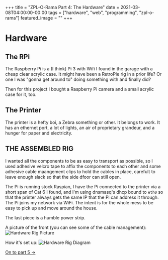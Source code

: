 +++
title =  "ZPL-O-Rama Part 4: The Hardware"
date = 2021-03-08T04:00:00-00:00
tags = ["hardware", "web", "programming", "zpl-o-rama"]
featured_image = ""
+++

# Hardware

## The RPi

The Raspberry Pi is a (I think) Pi 3 with Wifi I found in the garage with a cheap clear acrylic case. It might have been a RetroPie rig in a prior life? Or one I was "gonna get around to" doing something with and finally did?

Then for this project I bought a Raspberry Pi camera and a small acrylic case for it, too.

## The Printer

The printer is a hefty boi, a Zebra something or other. It belongs to work. It has an ethernet port, a lot of lights, an air of proprietary grandeur, and a hunger for paper and electricity.

## THE ASSEMBLED RIG

I wanted all the components to be as easy to transport as possible, so I used adhesive velcro tape to affix the components to each other and some adhesive cable maangement clips to hold the cables in place, carefult to leave enough slack so that the side dfoor can still open.

The Pi is running stock Raspian, I have the Pi connected to the printer via a short span of Cat 6 I found, and I'm using dnsmasq's dhcp bound to `eth0` so that the printer always gets the same IP that the Pi can address it through. The Pi joins my network via WiFi. The intent is for the whole mess to be easy to pick up and move around the house.

The last piece is a humble power strip.


A picture of the front (you can see some of the cable management):
![Hardware Rig Picture](/images/zpl-o-rama/rig-picture.png)

How it's set up:
![Hardware Rig Diagram](/images/zpl-o-rama/rig-diagram.svg)

[On to part 5 →](/weblog/zpl-o-rama-part-5)

